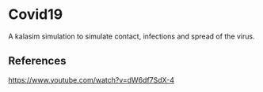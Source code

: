 # Covid19 

A kalasim simulation to simulate contact, infections and spread of the virus.


## References

https://www.youtube.com/watch?v=dW6df7SdX-4



